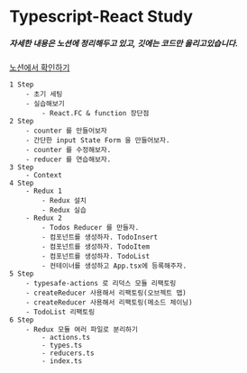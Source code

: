 # Typescript-React Study

##### 자세한 내용은 노션에 정리해두고 있고, 깃에는 코드만 올리고있습니다.

[노션에서 확인하기](https://www.notion.so/Javascript-b783c214a3ad468a9e57b2d94ff4520b)

```
1 Step
    - 초기 세팅
    - 실습해보기
        - React.FC & function 장단점
2 Step
    - counter 를 만들어보자
    - 간단한 input State Form 을 만들어보자.
    - counter 를 수정해보자.
    - reducer 를 연습해보자.
3 Step
    - Context
4 Step
    - Redux 1
        - Redux 설치
        - Redux 실습
    - Redux 2
        - Todos Reducer 를 만들자.
        - 컴포넌트를 생성하자. TodoInsert
        - 컴포넌트를 생성하자. TodoItem
        - 컴포넌트를 생성하자. TodoList
        - 컨테이너를 생성하고 App.tsx에 등록해주자.
5 Step
    - typesafe-actions 로 리덕스 모듈 리팩토링
    - createReducer 사용해서 리팩토링(오브젝트 맵)
    - createReducer 사용해서 리팩토링(메소드 체이닝)
    - TodoList 리팩토링
6 Step
    - Redux 모듈 여러 파일로 분리하기
        - actions.ts
        - types.ts
        - reducers.ts
        - index.ts
```
